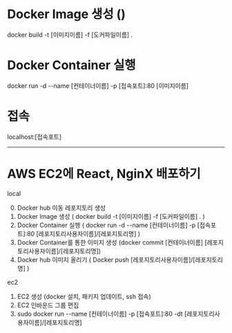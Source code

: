 # Docker Image 생성 ()

docker build -t [이미지이름] -f [도커파일이름] .

# Docker Container 실행

docker run -d --name [컨테이너이름] -p [접속포트]:80 [이미지이름]

# 접속

localhost:[접속포트]





---------------------------------------------

# AWS EC2에 React, NginX 배포하기

local

0. Docker hub 이동 레포지토리 생성
1. Docker Image 생성 ( docker build -t [이미지이름] -f [도커파일이름] . )
2. Docker Container 실행 ( docker run -d --name [컨테이너이름] -p [접속포트]:80 [레포지토리사용자이름]/[레포지토리명] )
3. Docker Container를 통한 이미지 생성 (docker commit [컨테이너이름] [레포지토리사용자이름]/[레포지토리명])
4. Docker hub 이미지 올리기 ( Docker push [레포지토리사용자이름]/[레포지토리명] )

ec2
1. EC2 생성 (docker 설치, 패키지 업데이트, ssh 접속)
2. EC2 인바운드 그룹 편집
3. sudo docker run --name [컨테이너이름] -p [접속포트]:80 -dt [레포지토리사용자이름]/[레포지토리명]

